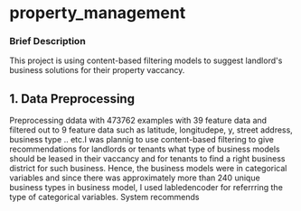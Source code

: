 # property_management
### Brief Description
This project is using content-based filtering models to suggest landlord's business solutions for their property vaccancy. 

## 1. Data Preprocessing 
Preprocessing ddata with 473762 examples with 39 feature data and filtered out to 9 feature data such as latitude, longitudepe, y, street address, business type .. etc.I was plannig to use content-based filtering to give recommendations for landlords or tenants what type of business models should be leased in their vaccancy and for tenants to find a right business district for such business. 
Hence, the business models were in categorical variables and since there was approximately more than 240 unique business types in business model, I used labledencoder for referrring the type of categorical variables. System recommends 
